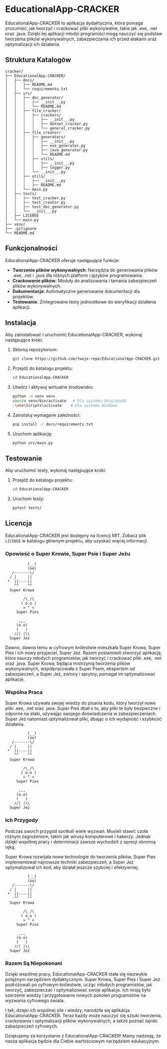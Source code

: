 
# EducationalApp-CRACKER

EducationalApp-CRACKER to aplikacja dydaktyczna, która pomaga zrozumieć, jak tworzyć i crackować pliki wykonywalne, takie jak .exe, .net oraz .java. Dzięki tej aplikacji młodzi programiści mogą nauczyć się podstaw tworzenia plików wykonywalnych, zabezpieczania ich przed atakami oraz optymalizacji ich działania. 

## Struktura Katalogów

```
cracker/
├── EducationalApp-CRACKER/
│   ├── docs/
│   │   ├── README.md
│   │   └── requirements.txt
│   ├── src/
│   │   ├── doc_generator/
│   │   │   ├── __init__.py
│   │   │   └── README.md
│   │   ├── file_cracker/
│   │   │   ├── crackers/
│   │   │   │   ├── __init__.py
│   │   │   │   ├── dotnet_cracker.py
│   │   │   │   └── general_cracker.py
│   │   ├── file_creator/
│   │   │   ├── generators/
│   │   │   │   ├── __init__.py
│   │   │   │   ├── exe_generator.py
│   │   │   │   ├── java_generator.py
│   │   │   │   └── README.md
│   │   │   ├── utils/
│   │   │   │   ├── __init__.py
│   │   │   │   ├── logger.py
│   │   │   └── __init__.py
│   │   ├── utils/
│   │   │   ├── __init__.py
│   │   │   ├── README.md
│   │   └── main.py
│   ├── tests/
│   │   ├── test_cracker.py
│   │   ├── test_creator.py
│   │   ├── test_doc_generator.py
│   │   └── __init__.py
│   ├── LICENSE
│   └── main.py
├── venv/
├── .gitignore
└── README.md
```

## Funkcjonalności

EducationalApp-CRACKER oferuje następujące funkcje:

- **Tworzenie plików wykonywalnych**: Narzędzia do generowania plików .exe, .net i .java dla różnych platform i języków programowania.
- **Crackowanie plików**: Moduły do analizowania i łamania zabezpieczeń plików wykonywalnych.
- **Dokumentacja**: Automatyczne generowanie dokumentacji dla projektów.
- **Testowanie**: Zintegrowane testy jednostkowe do weryfikacji działania aplikacji.

## Instalacja

Aby zainstalować i uruchomić EducationalApp-CRACKER, wykonaj następujące kroki:

1. Sklonuj repozytorium:
   ```bash
   git clone https://github.com/twoje-repo/EducationalApp-CRACKER.git
   ```

2. Przejdź do katalogu projektu:
   ```bash
   cd EducationalApp-CRACKER
   ```

3. Utwórz i aktywuj wirtualne środowisko:
   ```bash
   python -m venv venv
   source venv/bin/activate   # Dla systemu Unix/macOS
   .\env\Scripts\activate    # Dla systemu Windows
   ```

4. Zainstaluj wymagane zależności:
   ```bash
   pip install -r docs/requirements.txt
   ```

5. Uruchom aplikację:
   ```bash
   python src/main.py
   ```

## Testowanie

Aby uruchomić testy, wykonaj następujące kroki:

1. Przejdź do katalogu projektu:
   ```bash
   cd EducationalApp-CRACKER
   ```

2. Uruchom testy:
   ```bash
   pytest tests/
   ```

## Licencja

EducationalApp-CRACKER jest dostępny na licencji MIT. Zobacz plik `LICENSE` w katalogu głównym projektu, aby uzyskać więcej informacji.


### Opowieść o Super Krowie, Super Psie i Super Jeżu

```
          (__)
          (oo)
   /-------\/  
  / |     ||   
 *  ||----||      
    ^^    ^^      
  Super Krowa    

        /\_/\  
       ( o.o ) 
        > ^ <  
     Super Pies   

      ,,,  
     (o.o) 
     (   )  
    //| |\\   
  Super Jeż  
```

Dawno, dawno temu w cyfrowym królestwie mieszkała Super Krowa, Super Pies i ich nowy przyjaciel, Super Jeż. Razem postanowili stworzyć aplikację, która nauczy młodych programistów, jak tworzyć i crackować pliki .exe, .net oraz .java. Super Krowa, będąca mistrzynią tworzenia plików wykonywalnych, współpracowała z Super Psem, ekspertem od zabezpieczeń, a Super Jeż, zwinny i sprytny, pomagał im optymalizować aplikacje.

### Wspólna Praca

Super Krowa używała swojej wiedzy do pisania kodu, który tworzył nowe pliki .exe, .net oraz .java. Super Pies dbał o to, aby pliki te były bezpieczne i odporne na ataki, używając swojego doświadczenia w zabezpieczeniach. Super Jeż natomiast optymalizował pliki, dbając o ich wydajność i szybkość działania.

```
          (__)
          (oo)
   /-------\/  
  / |     ||   
 *  ||----||      
    ^^    ^^      
  Super Krowa    

        /\_/\  
       ( o.o ) 
        > ^ <  
     Super Pies   

      ,,,  
     (o.o) 
     (   )  
    //| |\\   
  Super Jeż  
```

### Ich Przygody

Podczas swoich przygód spotkali wiele wyzwań. Musieli stawić czoła różnym zagrożeniom, takim jak wirusy komputerowe i hakerzy. Jednak dzięki wspólnej pracy i determinacji zawsze wychodzili z opresji obronną ręką. 

Super Krowa rozwijała nowe technologie do tworzenia plików, Super Pies implementował najnowsze techniki zabezpieczeń, a Super Jeż optymalizował ich kod, aby działał jeszcze szybciej i efektywniej.

```
          (__)
          (oo)
   /-------\/  
  / |     ||   
 *  ||----||      
    ^^    ^^      
  Super Krowa    

        /\_/\  
       ( o.o ) 
        > ^ <  
     Super Pies   

      ,,,  
     (o.o) 
     (   )  
    //| |\\   
  Super Jeż  
```

### Razem Są Niepokonani

Dzięki wspólnej pracy, EducationalApp-CRACKER stała się niezwykle potężnym narzędziem dydaktycznym. Super Krowa, Super Pies i Super Jeż podróżowali po cyfrowym królestwie, ucząc młodych programistów, jak tworzyć, zabezpieczać i optymalizować swoje aplikacje. Ich misją było szerzenie wiedzy i przygotowanie nowych pokoleń programistów na wyzwania cyfrowego świata.

I tak, dzięki ich wspólnej sile i wiedzy, narodziła się aplikacja EducationalApp-CRACKER. Teraz każdy może nauczyć się sztuki tworzenia, crackowania i optymalizacji plików wykonywalnych, a także poznać tajniki zabezpieczeń cyfrowych.

Dziękujemy za korzystanie z EducationalApp-CRACKER! Mamy nadzieję, że nasza aplikacja będzie dla Ciebie wartościowym narzędziem edukacyjnym.
